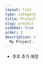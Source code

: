 ```yaml
---
layout: list
type: category
title: Project
slug: project
sidebar: true
order: 3
description: >
  My Project.
---
```



+ 추후 추가 예정
